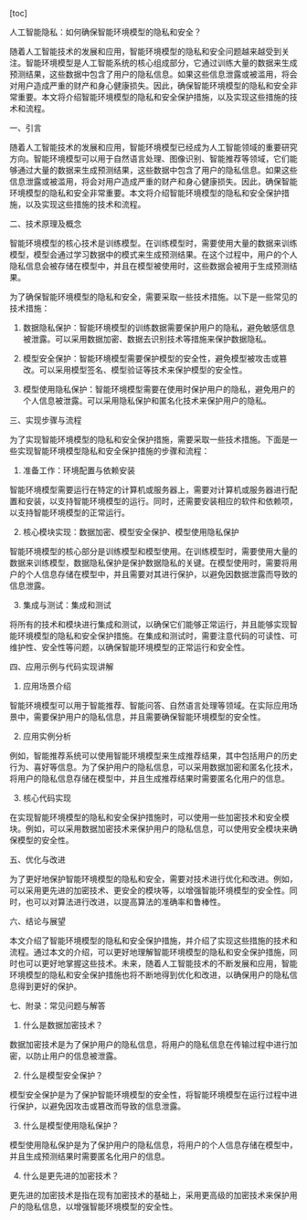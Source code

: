 
[toc]                    
                
                
人工智能隐私：如何确保智能环境模型的隐私和安全？

随着人工智能技术的发展和应用，智能环境模型的隐私和安全问题越来越受到关注。智能环境模型是人工智能系统的核心组成部分，它通过训练大量的数据来生成预测结果，这些数据中包含了用户的隐私信息。如果这些信息泄露或被滥用，将会对用户造成严重的财产和身心健康损失。因此，确保智能环境模型的隐私和安全非常重要。本文将介绍智能环境模型的隐私和安全保护措施，以及实现这些措施的技术和流程。

一、引言

随着人工智能技术的发展和应用，智能环境模型已经成为人工智能领域的重要研究方向。智能环境模型可以用于自然语言处理、图像识别、智能推荐等领域，它们能够通过大量的数据来生成预测结果，这些数据中包含了用户的隐私信息。如果这些信息泄露或被滥用，将会对用户造成严重的财产和身心健康损失。因此，确保智能环境模型的隐私和安全非常重要。本文将介绍智能环境模型的隐私和安全保护措施，以及实现这些措施的技术和流程。

二、技术原理及概念

智能环境模型的核心技术是训练模型。在训练模型时，需要使用大量的数据来训练模型，模型会通过学习数据中的模式来生成预测结果。在这个过程中，用户的个人隐私信息会被存储在模型中，并且在模型被使用时，这些数据会被用于生成预测结果。

为了确保智能环境模型的隐私和安全，需要采取一些技术措施。以下是一些常见的技术措施：

1. 数据隐私保护：智能环境模型的训练数据需要保护用户的隐私，避免敏感信息被泄露。可以采用数据加密、数据去识别技术等措施来保护数据隐私。

2. 模型安全保护：智能环境模型需要保护模型的安全性，避免模型被攻击或篡改。可以采用模型签名、模型验证等技术来保护模型的安全性。

3. 模型使用隐私保护：智能环境模型需要在使用时保护用户的隐私，避免用户的个人信息被泄露。可以采用隐私保护和匿名化技术来保护用户的隐私。

三、实现步骤与流程

为了实现智能环境模型的隐私和安全保护措施，需要采取一些技术措施。下面是一些实现智能环境模型隐私和安全保护措施的步骤和流程：

1. 准备工作：环境配置与依赖安装

智能环境模型需要运行在特定的计算机或服务器上，需要对计算机或服务器进行配置和安装，以支持智能环境模型的运行。同时，还需要安装相应的软件和依赖项，以支持智能环境模型的正常运行。

2. 核心模块实现：数据加密、模型安全保护、模型使用隐私保护

智能环境模型的核心部分是训练模型和模型使用。在训练模型时，需要使用大量的数据来训练模型，数据隐私保护是保护数据隐私的关键。在模型使用时，需要将用户的个人信息存储在模型中，并且需要对其进行保护，以避免因数据泄露而导致的信息泄露。

3. 集成与测试：集成和测试

将所有的技术和模块进行集成和测试，以确保它们能够正常运行，并且能够实现智能环境模型的隐私和安全保护措施。在集成和测试时，需要注意代码的可读性、可维护性、安全性等问题，以确保智能环境模型的正常运行和安全性。

四、应用示例与代码实现讲解

1. 应用场景介绍

智能环境模型可以用于智能推荐、智能问答、自然语言处理等领域。在实际应用场景中，需要保护用户的隐私信息，并且需要确保智能环境模型的安全性。

2. 应用实例分析

例如，智能推荐系统可以使用智能环境模型来生成推荐结果，其中包括用户的历史行为、喜好等信息。为了保护用户的隐私信息，可以采用数据加密和匿名化技术，将用户的隐私信息存储在模型中，并且生成推荐结果时需要匿名化用户的信息。

3. 核心代码实现

在实现智能环境模型的隐私和安全保护措施时，可以使用一些加密技术和安全模块。例如，可以采用数据加密技术来保护用户的隐私信息，可以使用安全模块来确保模型的安全性。

五、优化与改进

为了更好地保护智能环境模型的隐私和安全，需要对技术进行优化和改进。例如，可以采用更先进的加密技术、更安全的模块等，以增强智能环境模型的安全性。同时，也可以对算法进行改进，以提高算法的准确率和鲁棒性。

六、结论与展望

本文介绍了智能环境模型的隐私和安全保护措施，并介绍了实现这些措施的技术和流程。通过本文的介绍，可以更好地理解智能环境模型的隐私和安全保护措施，同时也可以更好地掌握这些技术。未来，随着人工智能技术的不断发展和应用，智能环境模型的隐私和安全保护措施也将不断地得到优化和改进，以确保用户的隐私信息得到更好的保护。

七、附录：常见问题与解答

1. 什么是数据加密技术？

数据加密技术是为了保护用户的隐私信息，将用户的隐私信息在传输过程中进行加密，以防止用户的信息被泄露。

2. 什么是模型安全保护？

模型安全保护是为了保护智能环境模型的安全性，将智能环境模型在运行过程中进行保护，以避免因攻击或篡改而导致的信息泄露。

3. 什么是模型使用隐私保护？

模型使用隐私保护是为了保护用户的隐私信息，将用户的个人信息存储在模型中，并且生成预测结果时需要匿名化用户的信息。

4. 什么是更先进的加密技术？

更先进的加密技术是指在现有加密技术的基础上，采用更高级的加密技术来保护用户的隐私信息，以增强智能环境模型的安全性。


